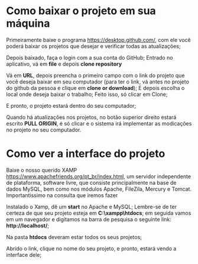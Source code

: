 # Como baixar o projeto em sua máquina

Primeiramente baixe o programa https://desktop.github.com/, com ele você
poderá baixar os projetos que desejar e verificar todas as atualizações;

Depois baixado, faça o login com a sua conta do GitHub;
Entrado no aplicativo, vá em **file** e depois **clone repository** 

Vá em **URL**, depois preencha o primeiro campo com o link do projeto que você
deseja baixar em seu computador (para ter o link, vá antes no projeto do github da pessoa
e clique em **clone or download**);
E depois escolha o local onde deseja baixar o trabalho;
Feito isso, só clicar em Clone;

E pronto, o projeto estará dentro do seu computador;

Quando há atualizações nos projetos, no botão superior direito estará escrito **PULL ORIGIN**,
é só clicar e o sistema irá implementar as modicações no projeto no seu computador.

# Como ver a interface do projeto

Baixe o nosso querido XAMP https://www.apachefriends.org/pt_br/index.html,
um servidor independente de plataforma, software livre, 
que consiste principalmente na base de dados MySQL, bem como nos módulos
Apache, FileZila, Mercury e Tomcat. Importantissimo na consulta que iremos fazer

Instalado o Xamp, dê um **start** no Apache e MySQL;
Lembre-se de ter certeza de que seu projeto esteja em **C:\xampp\htdocs**;
em seguida vamos em um navegador e digitamos na barra de pesquisa o seguinte link:
**http://localhost/**;

Na pasta **htdocs** deveram estar todos os seus projetos;

Abrido o link, clique no nome do seu projeto, e pronto, estará vendo a interface dele;




